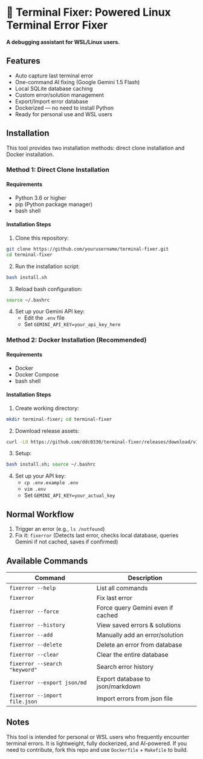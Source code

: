 # 🐧 Terminal Fixer: Powered Linux Terminal Error Fixer

**A debugging assistant for WSL/Linux users.**

## Features

*   Auto capture last terminal error
*   One-command AI fixing (Google Gemini 1.5 Flash)
*   Local SQLite database caching
*   Custom error/solution management
*   Export/Import error database
*   Dockerized — no need to install Python
*   Ready for personal use and WSL users

## Installation

This tool provides two installation methods: direct clone installation and Docker installation.

### Method 1: Direct Clone Installation 

#### Requirements

- Python 3.6 or higher
- pip (Python package manager)
- bash shell

#### Installation Steps

1. Clone this repository:
```bash
git clone https://github.com/yourusername/terminal-fixer.git
cd terminal-fixer
```

2. Run the installation script:
```bash
bash install.sh
```

3. Reload bash configuration:
```bash
source ~/.bashrc
```

4. Set up your Gemini API key:
   - Edit the `.env` file
   - Set `GEMINI_API_KEY=your_api_key_here`

### Method 2: Docker Installation (Recommended)

#### Requirements

- Docker
- Docker Compose
- bash shell

#### Installation Steps

1. Create working directory:
```bash
mkdir terminal-fixer; cd terminal-fixer
```

2. Download release assets:
```bash
curl -LO https://github.com/ddc0330/terminal-fixer/releases/download/v1.0.0/terminal-fixer-release.zip; unzip terminal-fixer-release.zip
```

3. Setup:
```bash
bash install.sh; source ~/.bashrc
```

4. Set up your API key:
   - `cp .env.example .env`
   - `vim .env`
   - Set `GEMINI_API_KEY=your_actual_key`

## Normal Workflow

1. Trigger an error (e.g., `ls /notfound`)
2. Fix it: `fixerror` (Detects last error, checks local database, queries Gemini if not cached, saves if confirmed)

## Available Commands

| Command             | Description                                      |
|----------------------|--------------------------------------------------|
| `fixerror --help`    | List all commands                                |
| `fixerror`           | Fix last error                                   |
| `fixerror --force`   | Force query Gemini even if cached                 |
| `fixerror --history` | View saved errors & solutions                     |
| `fixerror --add`     | Manually add an error/solution                   |
| `fixerror --delete`  | Delete an error from database                     |
| `fixerror --clear`   | Clear the entire database                         |
| `fixerror --search "keyword"` | Search error history                            |
| `fixerror --export json/md` | Export database to json/markdown                 |
| `fixerror --import file.json` | Import errors from json file                   |

## Notes

This tool is intended for personal or WSL users who frequently encounter terminal errors. It is lightweight, fully dockerized, and AI-powered. If you need to contribute, fork this repo and use `Dockerfile` + `Makefile` to build.
